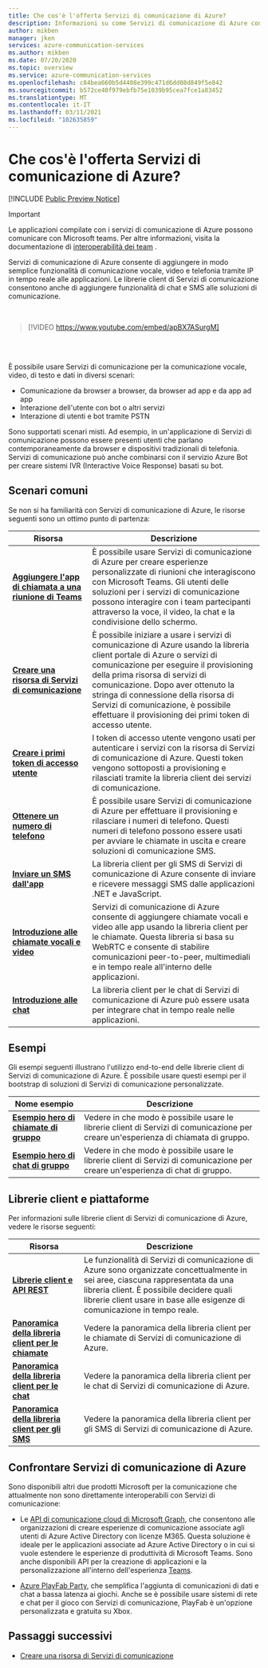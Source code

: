 ```yaml
---
title: Che cos'è l'offerta Servizi di comunicazione di Azure?
description: Informazioni su come Servizi di comunicazione di Azure consente di sviluppare esperienze utente avanzate con comunicazioni in tempo reale.
author: mikben
manager: jken
services: azure-communication-services
ms.author: mikben
ms.date: 07/20/2020
ms.topic: overview
ms.service: azure-communication-services
ms.openlocfilehash: c84bea660b5d4408e399c471d6dd08d849f5e842
ms.sourcegitcommit: b572ce40f979ebfb75e1039b95cea7fce1a83452
ms.translationtype: MT
ms.contentlocale: it-IT
ms.lasthandoff: 03/11/2021
ms.locfileid: "102635859"
---
```

# <a name="what-is-azure-communication-services"></a>Che cos'è l'offerta Servizi di comunicazione di Azure?

[!INCLUDE [Public Preview Notice](./includes/public-preview-include.md)]

> [!IMPORTANT]
> Le applicazioni compilate con i servizi di comunicazione di Azure possono comunicare con Microsoft teams. Per altre informazioni, visita la documentazione di [interoperabilità dei team](./quickstarts/voice-video-calling/get-started-teams-interop.md) .


Servizi di comunicazione di Azure consente di aggiungere in modo semplice funzionalità di comunicazione vocale, video e telefonia tramite IP in tempo reale alle applicazioni. Le librerie client di Servizi di comunicazione consentono anche di aggiungere funzionalità di chat e SMS alle soluzioni di comunicazione.

<br>

> [!VIDEO https://www.youtube.com/embed/apBX7ASurgM]

<br>
<br>

È possibile usare Servizi di comunicazione per la comunicazione vocale, video, di testo e dati in diversi scenari:

- Comunicazione da browser a browser, da browser ad app e da app ad app
- Interazione dell'utente con bot o altri servizi
- Interazione di utenti e bot tramite PSTN

Sono supportati scenari misti. Ad esempio, in un'applicazione di Servizi di comunicazione possono essere presenti utenti che parlano contemporaneamente da browser e dispositivi tradizionali di telefonia. Servizi di comunicazione può anche combinarsi con il servizio Azure Bot per creare sistemi IVR (Interactive Voice Response) basati su bot.

## <a name="common-scenarios"></a>Scenari comuni

Se non si ha familiarità con Servizi di comunicazione di Azure, le risorse seguenti sono un ottimo punto di partenza:
<br>

| Risorsa                               |Descrizione                           |
|---                                    |---                                   |
|**[Aggiungere l'app di chiamata a una riunione di Teams](./quickstarts/voice-video-calling/get-started-teams-interop.md)**|È possibile usare Servizi di comunicazione di Azure per creare esperienze personalizzate di riunioni che interagiscono con Microsoft Teams. Gli utenti delle soluzioni per i servizi di comunicazione possono interagire con i team partecipanti attraverso la voce, il video, la chat e la condivisione dello schermo.|
|**[Creare una risorsa di Servizi di comunicazione](./quickstarts/create-communication-resource.md)**|È possibile iniziare a usare i servizi di comunicazione di Azure usando la libreria client portale di Azure o servizi di comunicazione per eseguire il provisioning della prima risorsa di servizi di comunicazione. Dopo aver ottenuto la stringa di connessione della risorsa di Servizi di comunicazione, è possibile effettuare il provisioning dei primi token di accesso utente.|
|**[Creare i primi token di accesso utente](./quickstarts/access-tokens.md)**|I token di accesso utente vengono usati per autenticare i servizi con la risorsa di Servizi di comunicazione di Azure. Questi token vengono sottoposti a provisioning e rilasciati tramite la libreria client dei servizi di comunicazione.|
|**[Ottenere un numero di telefono](./quickstarts/telephony-sms/get-phone-number.md)**|È possibile usare Servizi di comunicazione di Azure per effettuare il provisioning e rilasciare i numeri di telefono. Questi numeri di telefono possono essere usati per avviare le chiamate in uscita e creare soluzioni di comunicazione SMS.|
|**[Inviare un SMS dall'app](./quickstarts/telephony-sms/send.md)**|La libreria client per gli SMS di Servizi di comunicazione di Azure consente di inviare e ricevere messaggi SMS dalle applicazioni .NET e JavaScript.|
|**[Introduzione alle chiamate vocali e video](./quickstarts/voice-video-calling/getting-started-with-calling.md)**| Servizi di comunicazione di Azure consente di aggiungere chiamate vocali e video alle app usando la libreria client per le chiamate. Questa libreria si basa su WebRTC e consente di stabilire comunicazioni peer-to-peer, multimediali e in tempo reale all'interno delle applicazioni.|
|**[Introduzione alle chat](./quickstarts/chat/get-started.md)**|La libreria client per le chat di Servizi di comunicazione di Azure può essere usata per integrare chat in tempo reale nelle applicazioni.|


## <a name="samples"></a>Esempi

Gli esempi seguenti illustrano l'utilizzo end-to-end delle librerie client di Servizi di comunicazione di Azure. È possibile usare questi esempi per il bootstrap di soluzioni di Servizi di comunicazione personalizzate.
<br>

| Nome esempio                               | Descrizione                           |
|---                                    |---                                   |
|**[Esempio hero di chiamate di gruppo](./samples/calling-hero-sample.md)**|Vedere in che modo è possibile usare le librerie client di Servizi di comunicazione per creare un'esperienza di chiamata di gruppo.|
|**[Esempio hero di chat di gruppo](./samples/chat-hero-sample.md)**|Vedere in che modo è possibile usare le librerie client di Servizi di comunicazione per creare un'esperienza di chat di gruppo.|


## <a name="platforms-and-client-libraries"></a>Librerie client e piattaforme

Per informazioni sulle librerie client di Servizi di comunicazione di Azure, vedere le risorse seguenti:

| Risorsa                               | Descrizione                           |
|---                                    |---                                   |
|**[Librerie client e API REST](./concepts/sdk-options.md)**|Le funzionalità di Servizi di comunicazione di Azure sono organizzate concettualmente in sei aree, ciascuna rappresentata da una libreria client. È possibile decidere quali librerie client usare in base alle esigenze di comunicazione in tempo reale.|
|**[Panoramica della libreria client per le chiamate](./concepts/voice-video-calling/calling-sdk-features.md)**|Vedere la panoramica della libreria client per le chiamate di Servizi di comunicazione di Azure.|
|**[Panoramica della libreria client per le chat](./concepts/chat/sdk-features.md)**|Vedere la panoramica della libreria client per le chat di Servizi di comunicazione di Azure.|
|**[Panoramica della libreria client per gli SMS](./concepts/telephony-sms/sdk-features.md)**|Vedere la panoramica della libreria client per gli SMS di Servizi di comunicazione di Azure.|

## <a name="compare-azure-communication-services"></a>Confrontare Servizi di comunicazione di Azure

Sono disponibili altri due prodotti Microsoft per la comunicazione che attualmente non sono direttamente interoperabili con Servizi di comunicazione:

 - Le [API di comunicazione cloud di Microsoft Graph](/graph/cloud-communications-concept-overview), che consentono alle organizzazioni di creare esperienze di comunicazione associate agli utenti di Azure Active Directory con licenze M365. Questa soluzione è ideale per le applicazioni associate ad Azure Active Directory o in cui si vuole estendere le esperienze di produttività di Microsoft Teams. Sono anche disponibili API per la creazione di applicazioni e la personalizzazione all'interno dell'esperienza [Teams](/microsoftteams/platform/?preserve-view=true&view=msteams-client-js-latest).

 - [Azure PlayFab Party](/gaming/playfab/features/multiplayer/networking/), che semplifica l'aggiunta di comunicazioni di dati e chat a bassa latenza ai giochi. Anche se è possibile usare sistemi di rete e chat per il gioco con Servizi di comunicazione, PlayFab è un'opzione personalizzata e gratuita su Xbox.


## <a name="next-steps"></a>Passaggi successivi

 - [Creare una risorsa di Servizi di comunicazione](./quickstarts/create-communication-resource.md)
